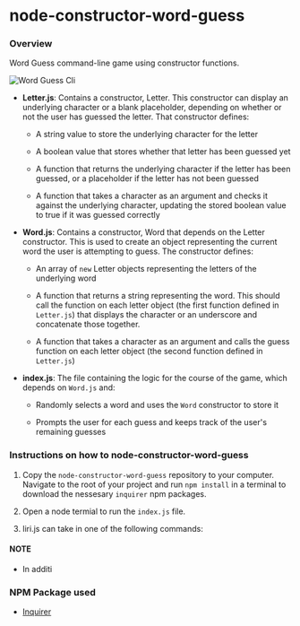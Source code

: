 # node-constructor-word-guess

### Overview

Word Guess command-line game using constructor functions.  

![Word Guess Cli](Images/01-WordGuess-Cli.gif)

* **Letter.js**: Contains a constructor, Letter. This constructor can display an underlying character or a blank placeholder, depending on whether or not the user has guessed the letter. That constructor defines:

  * A string value to store the underlying character for the letter

  * A boolean value that stores whether that letter has been guessed yet

  * A function that returns the underlying character if the letter has been guessed, or a placeholder if the letter has not been guessed

  * A function that takes a character as an argument and checks it against the underlying character, updating the stored boolean value to true if it was guessed correctly

* **Word.js**: Contains a constructor, Word that depends on the Letter constructor. This is used to create an object representing the current word the user is attempting to guess. The constructor defines:

  * An array of `new` Letter objects representing the letters of the underlying word

  * A function that returns a string representing the word. This should call the function on each letter object (the first function defined in `Letter.js`) that displays the character or an underscore and concatenate those together.

  * A function that takes a character as an argument and calls the guess function on each letter object (the second function defined in `Letter.js`)

* **index.js**: The file containing the logic for the course of the game, which depends on `Word.js` and:

  * Randomly selects a word and uses the `Word` constructor to store it

  * Prompts the user for each guess and keeps track of the user's remaining guesses

### Instructions on how to node-constructor-word-guess

1. Copy the `node-constructor-word-guess` repository to your computer.  Navigate to the root of your project and run `npm install` in a terminal to download the nessesary `inquirer` npm packages.  
   
2. Open a node termial to run the `index.js` file.

4. liri.js can take in one of the following commands:

 #### NOTE
 * In additi
     
### NPM Package used

   * [Inquirer](https://www.npmjs.com/package/inquirer)
